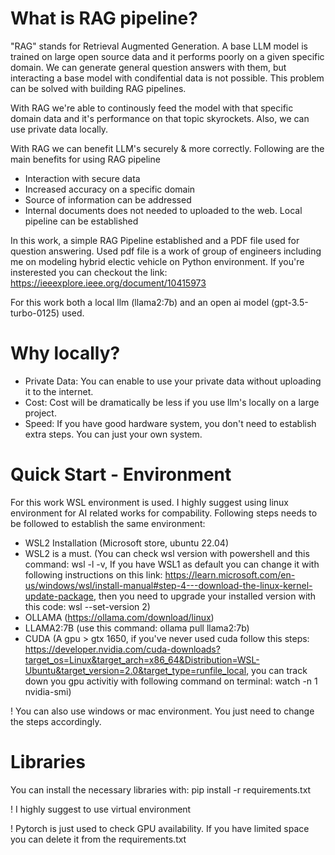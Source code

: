 # What is RAG pipeline?

"RAG" stands for Retrieval Augmented Generation. A base LLM model is trained on large open source data and it performs poorly on a given specific domain.
We can generate general question answers with them, but interacting a base model with condifential data is not possible.
This problem can be solved with building RAG pipelines.

With RAG we're able to continously feed the model with that specific domain data and it's performance on that topic skyrockets.
Also, we can use private data locally.

With RAG we can benefit LLM's securely & more correctly.
Following are the main benefits for using RAG pipeline

- Interaction with secure data
- Increased accuracy on a specific domain
- Source of information can be addressed
- Internal documents does not needed to uploaded to the web. Local pipeline can be established

In this work, a simple RAG Pipeline established and a PDF file used for question answering.
Used pdf file is a work of group of engineers including me on modeling hybrid electic vehicle on Python environment.
If you're insterested you can checkout the link: https://ieeexplore.ieee.org/document/10415973

For this work both a local llm (llama2:7b) and an open ai model (gpt-3.5-turbo-0125) used.

# Why locally?

- Private Data: You can enable to use your private data without uploading it to the internet.
- Cost: Cost will be dramatically be less if you use llm's locally on a large project.
- Speed: If you have good hardware system, you don't need to establish extra steps. You can just your own system.

# Quick Start - Environment

For this work WSL environment is used.
I highly suggest using linux environment for AI related works for compability.
Following steps needs to be followed to establish the same environment:

- WSL2 Installation (Microsoft store, ubuntu 22.04)
- WSL2 is a must. (You can check wsl version with powershell and this command: wsl -l -v, If you have WSL1 as default you can change it with following instructions on this link: https://learn.microsoft.com/en-us/windows/wsl/install-manual#step-4---download-the-linux-kernel-update-package, then you need to upgrade your installed version with this code: wsl --set-version <your ubuntu version> 2)
- OLLAMA (https://ollama.com/download/linux)
- LLAMA2:7B (use this command: ollama pull llama2:7b)
- CUDA (A gpu > gtx 1650, if you've never used cuda follow this steps: https://developer.nvidia.com/cuda-downloads?target_os=Linux&target_arch=x86_64&Distribution=WSL-Ubuntu&target_version=2.0&target_type=runfile_local, you can track down you gpu activitiy with following command on terminal: watch -n 1 nvidia-smi)

! You can also use windows or mac environment. You just need to change the steps accordingly.

# Libraries
You can install the necessary libraries with: pip install -r requirements.txt

! I highly suggest to use virtual environment

! Pytorch is just used to check GPU availability. If you have limited space you can delete it from the requirements.txt
